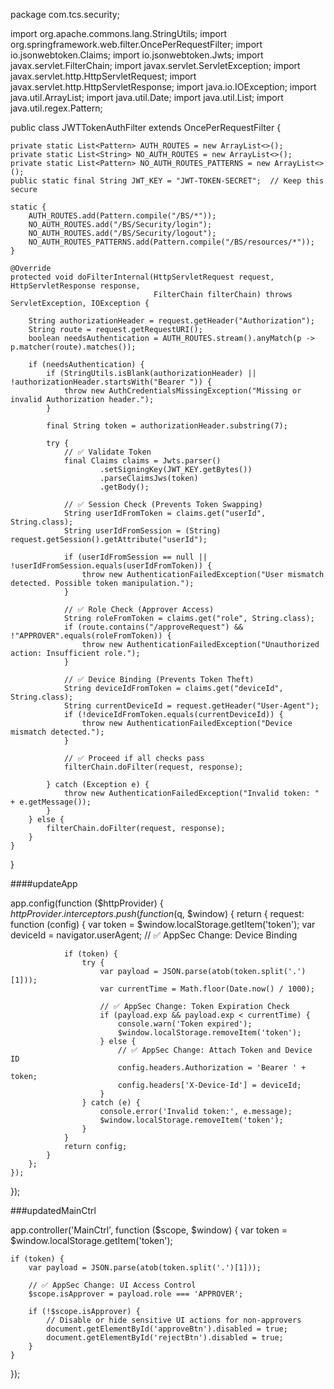 package com.tcs.security;

import org.apache.commons.lang.StringUtils;
import org.springframework.web.filter.OncePerRequestFilter;
import io.jsonwebtoken.Claims;
import io.jsonwebtoken.Jwts;
import javax.servlet.FilterChain;
import javax.servlet.ServletException;
import javax.servlet.http.HttpServletRequest;
import javax.servlet.http.HttpServletResponse;
import java.io.IOException;
import java.util.ArrayList;
import java.util.Date;
import java.util.List;
import java.util.regex.Pattern;

public class JWTTokenAuthFilter extends OncePerRequestFilter {

    private static List<Pattern> AUTH_ROUTES = new ArrayList<>();
    private static List<String> NO_AUTH_ROUTES = new ArrayList<>();
    private static List<Pattern> NO_AUTH_ROUTES_PATTERNS = new ArrayList<>();
    public static final String JWT_KEY = "JWT-TOKEN-SECRET";  // Keep this secure

    static {
        AUTH_ROUTES.add(Pattern.compile("/BS/*"));
        NO_AUTH_ROUTES.add("/BS/Security/login");
        NO_AUTH_ROUTES.add("/BS/Security/logout");
        NO_AUTH_ROUTES_PATTERNS.add(Pattern.compile("/BS/resources/*"));
    }

    @Override
    protected void doFilterInternal(HttpServletRequest request, HttpServletResponse response,
                                    FilterChain filterChain) throws ServletException, IOException {

        String authorizationHeader = request.getHeader("Authorization");
        String route = request.getRequestURI();
        boolean needsAuthentication = AUTH_ROUTES.stream().anyMatch(p -> p.matcher(route).matches());

        if (needsAuthentication) {
            if (StringUtils.isBlank(authorizationHeader) || !authorizationHeader.startsWith("Bearer ")) {
                throw new AuthCredentialsMissingException("Missing or invalid Authorization header.");
            }

            final String token = authorizationHeader.substring(7);

            try {
                // ✅ Validate Token
                final Claims claims = Jwts.parser()
                        .setSigningKey(JWT_KEY.getBytes())
                        .parseClaimsJws(token)
                        .getBody();

                // ✅ Session Check (Prevents Token Swapping)
                String userIdFromToken = claims.get("userId", String.class);
                String userIdFromSession = (String) request.getSession().getAttribute("userId");

                if (userIdFromSession == null || !userIdFromSession.equals(userIdFromToken)) {
                    throw new AuthenticationFailedException("User mismatch detected. Possible token manipulation.");
                }

                // ✅ Role Check (Approver Access)
                String roleFromToken = claims.get("role", String.class);
                if (route.contains("/approveRequest") && !"APPROVER".equals(roleFromToken)) {
                    throw new AuthenticationFailedException("Unauthorized action: Insufficient role.");
                }

                // ✅ Device Binding (Prevents Token Theft)
                String deviceIdFromToken = claims.get("deviceId", String.class);
                String currentDeviceId = request.getHeader("User-Agent");
                if (!deviceIdFromToken.equals(currentDeviceId)) {
                    throw new AuthenticationFailedException("Device mismatch detected.");
                }

                // ✅ Proceed if all checks pass
                filterChain.doFilter(request, response);

            } catch (Exception e) {
                throw new AuthenticationFailedException("Invalid token: " + e.getMessage());
            }
        } else {
            filterChain.doFilter(request, response);
        }
    }
}




####updateApp

app.config(function ($httpProvider) {
    $httpProvider.interceptors.push(function ($q, $window) {
        return {
            request: function (config) {
                var token = $window.localStorage.getItem('token');
                var deviceId = navigator.userAgent;  // ✅ AppSec Change: Device Binding

                if (token) {
                    try {
                        var payload = JSON.parse(atob(token.split('.')[1]));
                        var currentTime = Math.floor(Date.now() / 1000);

                        // ✅ AppSec Change: Token Expiration Check
                        if (payload.exp && payload.exp < currentTime) {
                            console.warn('Token expired');
                            $window.localStorage.removeItem('token');
                        } else {
                            // ✅ AppSec Change: Attach Token and Device ID
                            config.headers.Authorization = 'Bearer ' + token;
                            config.headers['X-Device-Id'] = deviceId;
                        }
                    } catch (e) {
                        console.error('Invalid token:', e.message);
                        $window.localStorage.removeItem('token');
                    }
                }
                return config;
            }
        };
    });
});



###updatedMainCtrl 

app.controller('MainCtrl', function ($scope, $window) {
    var token = $window.localStorage.getItem('token');

    if (token) {
        var payload = JSON.parse(atob(token.split('.')[1]));

        // ✅ AppSec Change: UI Access Control
        $scope.isApprover = payload.role === 'APPROVER';

        if (!$scope.isApprover) {
            // Disable or hide sensitive UI actions for non-approvers
            document.getElementById('approveBtn').disabled = true;
            document.getElementById('rejectBtn').disabled = true;
        }
    }
});

